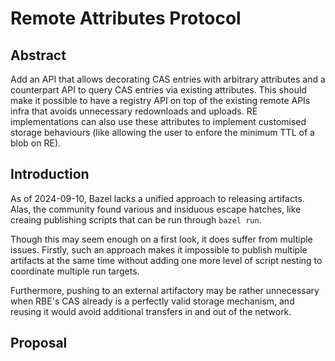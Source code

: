 # Remote Attributes Protocol

## Abstract

Add an API that allows decorating CAS entries with arbitrary attributes and a counterpart API to query CAS entries via existing attributes. This should make it possible to have a registry API on top of the existing remote APIs infra that avoids unnecessary redownloads and uploads. RE implementations can also use these attributes to implement customised storage behaviours (like allowing the user to enfore the minimum TTL of a blob on RE). 

## Introduction

As of 2024-09-10, Bazel lacks a unified approach to releasing artifacts. Alas, the community found various and insiduous escape hatches, like creaing publishing scripts that can be run through `bazel run`. 

Though this may seem enough on a first look, it does suffer from multiple issues. Firstly, such an approach makes it impossible to publish multiple artifacts at the same time without adding one more level of script nesting to coordinate multiple run targets.

Furthermore, pushing to an external artifactory may be rather unnecessary when RBE's CAS already is a perfectly valid storage mechanism, and reusing it would avoid additional transfers in and out of the network.

## Proposal

